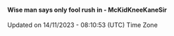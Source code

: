 #### Wise man says only fool rush in - McKidKneeKaneSir
Updated on 14/11/2023 - 08:10:53 (UTC) Time Zone
